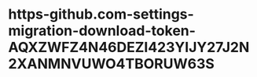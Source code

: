 # https-github.com-settings-migration-download-token-AQXZWFZ4N46DEZI423YIJY27J2N2XANMNVUWO4TBORUW63S